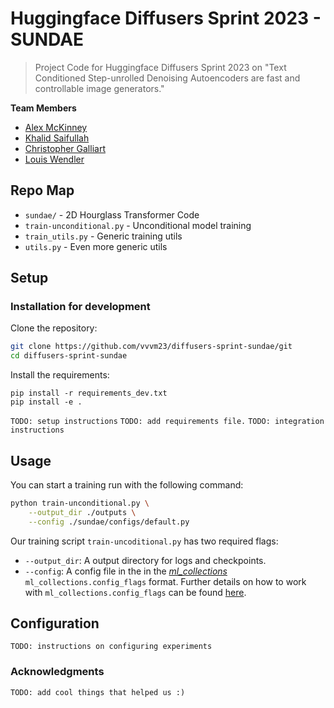 # Huggingface Diffusers Sprint 2023 - SUNDAE
> Project Code for Huggingface Diffusers Sprint 2023 on "Text Conditioned Step-unrolled Denoising Autoencoders are fast and controllable image generators."

**Team Members**
- [Alex McKinney](https://github.com/vvvm23)
- [Khalid Saifullah](https://github.com/khalidsaifullaah)
- [Christopher Galliart](https://github.com/HatmanStack)
- [Louis Wendler](https://github.com/1ucky40nc3)

## Repo Map
- `sundae/` - 2D Hourglass Transformer Code 
- `train-unconditional.py` - Unconditional model training
- `train_utils.py` - Generic training utils
- `utils.py` - Even more generic utils

## Setup
### Installation for development
Clone the repository:
```bash
git clone https://github.com/vvvm23/diffusers-sprint-sundae/git
cd diffusers-sprint-sundae
```
Install the requirements:
```
pip install -r requirements_dev.txt
pip install -e .
```

`TODO: setup instructions`
`TODO: add requirements file.`
`TODO: integration instructions`

## Usage
You can start a training run with the following command:
```bash
python train-unconditional.py \
    --output_dir ./outputs \
    --config ./sundae/configs/default.py
```
Our training script `train-uncoditional.py` has two required flags:
- `--output_dir`: A output directory for logs and checkpoints.
- `--config`: A config file in the in the [*ml_collections*](https://github.com/google/ml_collections) `ml_collections.config_flags` format.
Further details on how to work with `ml_collections.config_flags` can be found [here](https://github.com/google/ml_collections#:~:text=config_dict_initialization.py.-,Config%20Flags,-This%20library%20adds).


## Configuration
`TODO: instructions on configuring experiments`

### Acknowledgments
`TODO: add cool things that helped us :)`

